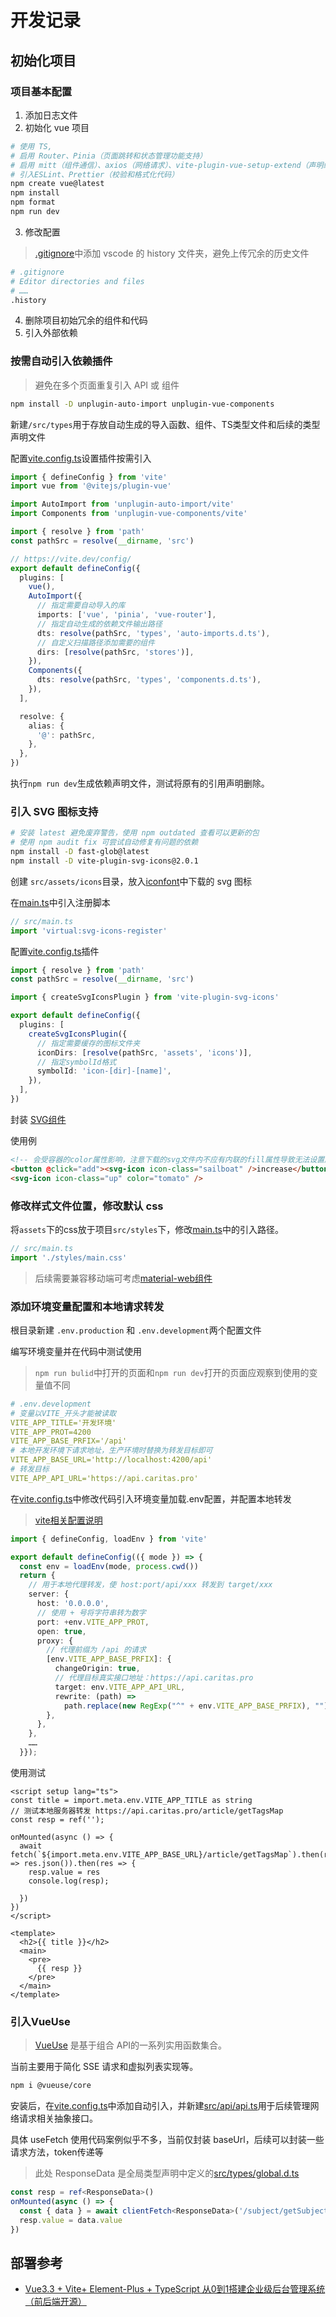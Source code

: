 # 开发记录

## 初始化项目

### 项目基本配置

1. 添加日志文件
2. 初始化 vue 项目

```bash
# 使用 TS,
# 启用 Router、Pinia（页面跳转和状态管理功能支持）
# 启用 mitt（组件通信）、axios（网络请求）、vite-plugin-vue-setup-extend（声明组件名）、bootstrap-icons（图标库）
# 引入ESLint、Prettier（校验和格式化代码）
npm create vue@latest
npm install
npm format
npm run dev
```

3. 修改配置

> [.gitignore](./.gitignore)中添加 vscode 的 history 文件夹，避免上传冗余的历史文件

```bash
# .gitignore
# Editor directories and files
# ……
.history
```

4. 删除项目初始冗余的组件和代码
5. 引入外部依赖

### 按需自动引入依赖插件

> 避免在多个页面重复引入 API 或 组件

```bash
npm install -D unplugin-auto-import unplugin-vue-components
```

新建`/src/types`用于存放自动生成的导入函数、组件、TS类型文件和后续的类型声明文件

配置[vite.config.ts](./vite.config.ts)设置插件按需引入

```typescript
import { defineConfig } from 'vite'
import vue from '@vitejs/plugin-vue'

import AutoImport from 'unplugin-auto-import/vite'
import Components from 'unplugin-vue-components/vite'

import { resolve } from 'path'
const pathSrc = resolve(__dirname, 'src')

// https://vite.dev/config/
export default defineConfig({
  plugins: [
    vue(),
    AutoImport({
      // 指定需要自动导入的库
      imports: ['vue', 'pinia', 'vue-router'],
      // 指定自动生成的依赖文件输出路径
      dts: resolve(pathSrc, 'types', 'auto-imports.d.ts'),
      // 自定义扫描路径添加需要的组件
      dirs: [resolve(pathSrc, 'stores')],
    }),
    Components({
      dts: resolve(pathSrc, 'types', 'components.d.ts'),
    }),
  ],

  resolve: {
    alias: {
      '@': pathSrc,
    },
  },
})
```

执行`npm run dev`生成依赖声明文件，测试将原有的引用声明删除。

### 引入 SVG 图标支持

```bash
# 安装 latest 避免废弃警告，使用 npm outdated 查看可以更新的包
# 使用 npm audit fix 可尝试自动修复有问题的依赖
npm install -D fast-glob@latest
npm install -D vite-plugin-svg-icons@2.0.1
```

创建 `src/assets/icons`目录，放入[iconfont](https://www.iconfont.cn)中下载的 svg 图标

在[main.ts](./src/main.ts)中引入注册脚本

```typescript
// src/main.ts
import 'virtual:svg-icons-register'
```

配置[vite.config.ts](./vite.config.ts)插件

```typescript
import { resolve } from 'path'
const pathSrc = resolve(__dirname, 'src')

import { createSvgIconsPlugin } from 'vite-plugin-svg-icons'

export default defineConfig({
  plugins: [
    createSvgIconsPlugin({
      // 指定需要缓存的图标文件夹
      iconDirs: [resolve(pathSrc, 'assets', 'icons')],
      // 指定symbolId格式
      symbolId: 'icon-[dir]-[name]',
    }),
  ],
})
```

封装 [SVG组件](./src/components/SvgIcon.vue)

使用例

```html
<!-- 会受容器的color属性影响，注意下载的svg文件内不应有内联的fill属性导致无法设置颜色 -->
<button @click="add"><svg-icon icon-class="sailboat" />increase</button>
<svg-icon icon-class="up" color="tomato" />
```

### 修改样式文件位置，修改默认 css

将`assets`下的css放于项目`src/styles`下，修改[main.ts](./src/main.ts)中的引入路径。

```typescript
// src/main.ts
import './styles/main.css'
```

> 后续需要兼容移动端可考虑[material-web组件](https://github.com/material-components/material-web?tab=readme-ov-file#material-web)


### 添加环境变量配置和本地请求转发

根目录新建 `.env.production` 和 `.env.development`两个配置文件

编写环境变量并在代码中测试使用

> `npm run bulid`中打开的页面和`npm run dev`打开的页面应观察到使用的变量值不同

```yaml
# .env.development
# 变量以VITE_开头才能被读取
VITE_APP_TITLE='开发环境'
VITE_APP_PROT=4200
VITE_APP_BASE_PRFIX='/api'
# 本地开发环境下请求地址，生产环境时替换为转发目标即可
VITE_APP_BASE_URL='http://localhost:4200/api'
# 转发目标
VITE_APP_API_URL='https://api.caritas.pro'
```

在[vite.config.ts](./vite.config.ts)中修改代码引入环境变量加载.env配置，并配置本地转发

> [vite相关配置说明](https://cn.vitejs.dev/config/#using-environment-variables-in-config)

```typescript
import { defineConfig, loadEnv } from 'vite'

export default defineConfig(({ mode }) => {
  const env = loadEnv(mode, process.cwd())
  return {
    // 用于本地代理转发，使 host:port/api/xxx 转发到 target/xxx
    server: {
      host: '0.0.0.0',
      // 使用 + 号将字符串转为数字
      port: +env.VITE_APP_PROT,
      open: true,
      proxy: {
        // 代理前缀为 /api 的请求
        [env.VITE_APP_BASE_PRFIX]: {
          changeOrigin: true,
          // 代理目标真实接口地址：https://api.caritas.pro
          target: env.VITE_APP_API_URL,
          rewrite: (path) =>
            path.replace(new RegExp("^" + env.VITE_APP_BASE_PRFIX), ""),
        },
      },
    },
    ……
  }});
```

使用测试

```vue
<script setup lang="ts">
const title = import.meta.env.VITE_APP_TITLE as string
// 测试本地服务器转发 https://api.caritas.pro/article/getTagsMap
const resp = ref('');

onMounted(async () => {
  await fetch(`${import.meta.env.VITE_APP_BASE_URL}/article/getTagsMap`).then(res => res.json()).then(res => {
    resp.value = res
    console.log(resp);

  })
})
</script>

<template>
  <h2>{{ title }}</h2>
  <main>
    <pre>
      {{ resp }}
    </pre>
  </main>
</template>
```

### 引入VueUse

> [VueUse](https://vueuse.pages.dev/guide/) 是基于组合 API的一系列实用函数集合。

当前主要用于简化 SSE 请求和虚拟列表实现等。

```bash
npm i @vueuse/core
```
安装后，在[vite.config.ts](./vite.config.ts)中添加自动引入，并新建[src/api/api.ts](./src/api/api.ts)用于后续管理网络请求相关抽象接口。

具体 useFetch 使用代码案例似乎不多，当前仅封装 baseUrl，后续可以封装一些请求方法，token传递等

> 此处 ResponseData 是全局类型声明中定义的[src/types/global.d.ts](./src/types/global.d.ts)

```typescript
const resp = ref<ResponseData>()
onMounted(async () => {
  const { data } = await clientFetch<ResponseData>('/subject/getSubjectList').get().json()
  resp.value = data.value
})
```

## 部署参考

- [Vue3.3 + Vite+ Element-Plus + TypeScript 从0到1搭建企业级后台管理系统（前后端开源）](https://juejin.cn/post/7228990409909108793)
